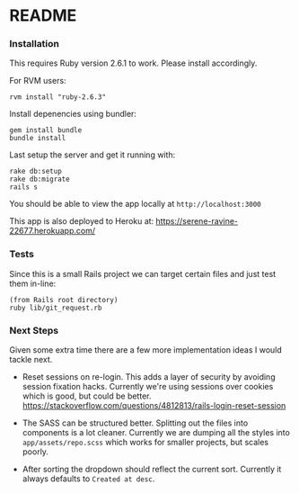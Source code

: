 # README

### Installation

This requires Ruby version 2.6.1 to work. Please install accordingly.

For RVM users:

    rvm install "ruby-2.6.3"

Install depenencies using bundler: 

    gem install bundle
    bundle install

Last setup the server and get it running with:

    rake db:setup
    rake db:migrate
    rails s

You should be able to view the app locally at `http://localhost:3000`

This app is also deployed to Heroku at: https://serene-ravine-22677.herokuapp.com/

### Tests

Since this is a small Rails project we can target certain files and just test them in-line:

    (from Rails root directory)
    ruby lib/git_request.rb

### Next Steps
Given some extra time there are a few more implementation ideas I would tackle next.

* Reset sessions on re-login. This adds a layer of security by avoiding session fixation hacks. Currently we're using sessions over cookies which is good, but could be better. https://stackoverflow.com/questions/4812813/rails-login-reset-session

* The SASS can be structured better. Splitting out the files into components is a lot cleaner.
Currently we are dumping all the styles into `app/assets/repo.scss` which works for smaller projects, but scales poorly.

* After sorting the dropdown should reflect the current sort. Currently it always defaults to `Created at desc`.

